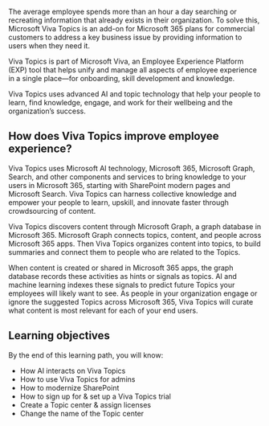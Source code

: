 The average employee spends more than an hour a day searching or recreating information that already exists in their organization. To solve this, Microsoft Viva Topics is an add-on for Microsoft 365 plans for commercial customers to address a key business issue by providing information to users when they need it. 

Viva Topics is part of Microsoft Viva, an Employee Experience Platform (EXP) tool that helps unify and manage all aspects of employee experience in a single place—for onboarding, skill development and knowledge.  

Viva Topics uses advanced AI and topic technology that help your people to learn, find knowledge, engage, and work for their wellbeing and the organization’s success.  

## How does Viva Topics improve employee experience? 
Viva Topics uses Microsoft AI technology, Microsoft 365, Microsoft Graph, Search, and other components and services to bring knowledge to your users in Microsoft 365, starting with SharePoint modern pages and Microsoft Search. Viva Topics can harness collective knowledge and empower your people to learn, upskill, and innovate faster through crowdsourcing of content.

Viva Topics discovers content through Microsoft Graph, a graph database in Microsoft 365. Microsoft Graph connects topics, content, and people across Microsoft 365 apps. Then Viva Topics organizes content into topics, to build summaries and connect them to people who are related to the Topics.

When content is created or shared in Microsoft 365 apps, the graph database records these activities as hints or signals as topics. AI and machine learning indexes these signals to predict future Topics your employees will likely want to see. As people in your organization engage or ignore the suggested Topics across Microsoft 365, Viva Topics will curate what content is most relevant for each of your end users.

## Learning objectives
By the end of this learning path, you will know:

- How AI interacts on Viva Topics  
- How to use Viva Topics for admins  
- How to modernize SharePoint  
- How to sign up for & set up a Viva Topics trial
- Create a Topic center & assign licenses
- Change the name of the Topic center
